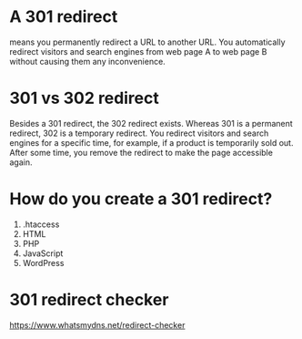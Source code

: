 
# A 301 redirect
means you permanently redirect a URL to another URL. You automatically redirect visitors and search engines 
from web page A to web page B without causing them any inconvenience.


# 301 vs 302 redirect
Besides a 301 redirect, the 302 redirect exists. Whereas 301 is a permanent redirect, 
302 is a temporary redirect. You redirect visitors and search engines for a specific time, 
for example, if a product is temporarily sold out. 
After some time, you remove the redirect to make the page accessible again.


# How do you create a 301 redirect?
1. .htaccess
2. HTML
3. PHP
4. JavaScript
5. WordPress




# 301 redirect checker
https://www.whatsmydns.net/redirect-checker